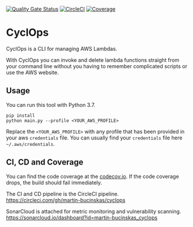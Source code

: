 [![Quality Gate Status](https://sonarcloud.io/api/project_badges/measure?project=martin-bucinskas_cyclops&metric=alert_status)](https://sonarcloud.io/dashboard?id=martin-bucinskas_cyclops) [![CircleCI](https://circleci.com/gh/martin-bucinskas/cyclops.svg?style=svg)](https://circleci.com/gh/martin-bucinskas/cyclops) [![Coverage](https://sonarcloud.io/api/project_badges/measure?project=martin-bucinskas_cyclops&metric=coverage)](https://sonarcloud.io/dashboard?id=martin-bucinskas_cyclops)
# CyclOps

CyclOps is a CLI for managing AWS Lambdas.

With CyclOps you can invoke and delete lambda functions straight from your command line without you having to remember complicated scripts or use the AWS website.

## Usage

You can run this tool with Python 3.7.

```Shell
pip install
python main.py --profile <YOUR_AWS_PROFILE>
```

Replace the `<YOUR_AWS_PROFILE>` with any profile that has been provided in your aws `credentials` file.
You can usually find your `credentials` file here `~/.aws/credentials`.

## CI, CD and Coverage

You can find the code coverage at the [codecov.io](https://codecov.io/github/martin-bucinskas/cyclops).
If the code coverage drops, the build should fail immediately.

The CI and CD pipeline is the CircleCI pipeline.
https://circleci.com/gh/martin-bucinskas/cyclops

SonarCloud is attached for metric monitoring and vulnerability scanning.
https://sonarcloud.io/dashboard?id=martin-bucinskas_cyclops